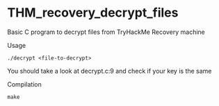 # THM_recovery_decrypt_files

Basic C program to decrypt files from TryHackMe Recovery machine

Usage
```
./decrypt <file-to-decrypt>
```

You should take a look at decrypt.c:9 and check if your key is the same

Compilation
```
make
```
